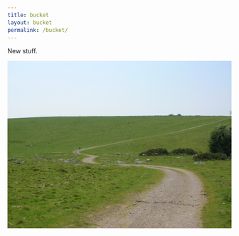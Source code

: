 ```yaml
---
title: bucket
layout: bucket
permalink: /bucket/
---
```


New stuff.

!["Wiltshire path"](/assets/images/faves/WiltshirePath.jpg "Wiltshire path")

